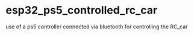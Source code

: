 # esp32_ps5_controlled_rc_car
use of a ps5 controller connected via bluetooth for controlling the RC_car
